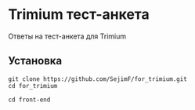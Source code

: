 # Trimium тест-анкета

Ответы на тест-анкета для Trimium

## Установка

```
git clone https://github.com/SejimF/for_trimium.git
cd for_trimium

cd front-end
```